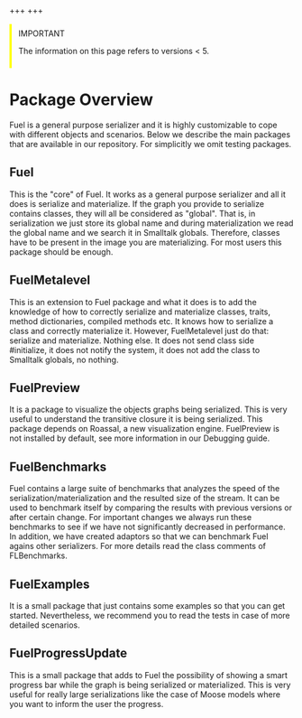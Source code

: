 +++
+++
<div style="margin: 1rem 0; padding: 0.5rem 1rem 0.5rem 0.75rem; border-inline-start: 0.25rem solid yellow; border-radius:0.25">
    <span style="color=yellow">IMPORTANT</span>
    <p>
        The information on this page refers to versions < 5.
    </p>
</div>

# Package Overview
Fuel is a general purpose serializer and it is highly customizable to cope with different objects and scenarios. Below we describe the main packages that are available in our repository. For simplicitly we omit testing packages.

## Fuel
This is the "core" of Fuel. It works as a general purpose serializer and all it does is serialize and materialize. If the graph you provide to serialize contains classes, they will all be considered as "global". That is, in serialization we just store its global name and during materialization we read the global name and we search it in Smalltalk globals. Therefore, classes have to be present in the image you are materializing. For most users this package should be enough.

## FuelMetalevel
This is an extension to Fuel package and what it does is to add the knowledge of how to correctly serialize and materialize classes, traits, method dictionaries, compiled methods etc. It knows how to serialize a class and correctly materialize it. However, FuelMetalevel just do that: serialize and materialize. Nothing else. It does not send class side #initialize, it does not notify the system, it does not add the class to Smalltalk globals, no nothing.

## FuelPreview
It is a package to visualize the objects graphs being serialized. This is very useful to understand the transitive closure it is being serialized. This package depends on Roassal, a new visualization engine. FuelPreview is not installed by default, see more information in our Debugging guide.

## FuelBenchmarks
Fuel contains a large suite of benchmarks that analyzes the speed of the serialization/materialization and the resulted size of the stream. It can be used to benchmark itself by comparing the results with previous versions or after certain change. For important changes we always run these benchmarks to see if we have not significantly decreased in performance. In addition, we have created adaptors so that we can benchmark Fuel agains other serializers. For more details read the class comments of FLBenchmarks.

## FuelExamples
It is a small package that just contains some examples so that you can get started. Nevertheless, we recommend you to read the tests in case of more detailed scenarios.

## FuelProgressUpdate
This is a small package that adds to Fuel the possibility of showing a smart progress bar while the graph is being serialized or materialized. This is very useful for really large serializations like the case of Moose models where you want to inform the user the progress.